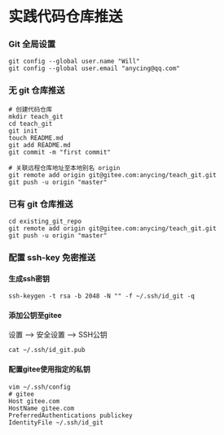 # 实践代码仓库推送

### Git 全局设置

```shell
git config --global user.name "Will"
git config --global user.email "anycing@qq.com"
```



### 无 git 仓库推送

```shell
# 创建代码仓库
mkdir teach_git
cd teach_git
git init 
touch README.md
git add README.md
git commit -m "first commit"

# 关联远程仓库地址至本地别名 origin
git remote add origin git@gitee.com:anycing/teach_git.git
git push -u origin "master"
```



### 已有 git 仓库推送

```shell
cd existing_git_repo
git remote add origin git@gitee.com:anycing/teach_git.git
git push -u origin "master"
```



### 配置 ssh-key 免密推送

#### 生成ssh密钥

```
ssh-keygen -t rsa -b 2048 -N "" -f ~/.ssh/id_git -q
```

#### 添加公钥至gitee

设置 --> 安全设置 --> SSH公钥

```
cat ~/.ssh/id_git.pub
```

#### 配置gitee使用指定的私钥

```
vim ~/.ssh/config
# gitee
Host gitee.com
HostName gitee.com
PreferredAuthentications publickey
IdentityFile ~/.ssh/id_git
```


